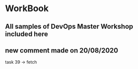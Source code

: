 # WorkBook
## All samples of DevOps Master Workshop included here

## new comment made on 20/08/2020
task 39 -> fetch
